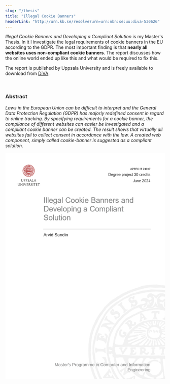 ```yaml
---
slug: "/thesis"
title: "Illegal Cookie Banners"
headerLink: "http://urn.kb.se/resolve?urn=urn:nbn:se:uu:diva-530626"
---
```

*Illegal Cookie Banners and Developing a Compliant Solution* is my Master's Thesis. In it I investigate the legal requirements of cookie banners in the EU according to the GDPR. The most important finding is that **nearly all websites uses non-compliant cookie banners**. The report discusses how the online world ended up like this and what would be required to fix this.

The report is published by Uppsala University and is freely available to download from [DiVA](http://urn.kb.se/resolve?urn=urn:nbn:se:uu:diva-530626).

<br/>

### Abstract
*Laws in the European Union can be difficult to interpret and the General Data Protection Regulation (GDPR) has majorly redefined consent in regard to online tracking. By specifying requirements for a cookie banner, the compliance of different websites can easier be investigated and a compliant cookie banner can be created. The result shows that virtually all websites fail to collect consent in accordance with the law. A created web component, simply called cookie-banner is suggested as a compliant solution.*

[![Frontpage and title of the Thesis](./images/thesis-frontpage.png)](http://urn.kb.se/resolve?urn=urn:nbn:se:uu:diva-530626)
